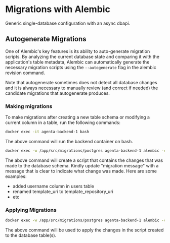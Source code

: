 # Migrations with Alembic

Generic single-database configuration with an async dbapi.

## Autogenerate Migrations

One of Alembic's key features is its ability to auto-generate migration scripts. By analyzing the current database state and comparing it with the application's table metadata, Alembic can automatically generate the necessary migration scripts using the `--autogenerate` flag in the alembic revision command.

Note that autogenerate sometimes does not detect all database changes and it is always necessary to manually review (and correct if needed) the candidate migrations that autogenerate produces.

### Making migrations

To make migrations after creating a new table schema or modifying a current column in a table, run the following commands:

```bash
docker exec -it agenta-backend-1 bash
```

The above command will run the backend container on bash.

```bash
docker exec -w /app/src/migrations/postgres agenta-backend-1 alembic -c alembic.oss.ini revision --autogenerate -m "migration message"
```

The above command will create a script that contains the changes that was made to the database schema. Kindly update "migration message" with a message that is clear to indicate what change was made. Here are some examples:

- added username column in users table
- renamed template_uri to template_repository_uri
- etc

### Applying Migrations

```bash
docker exec -w /app/src/migrations/postgres agenta-backend-1 alembic -c alembic.oss.ini upgrade head
```

The above command will be used to apply the changes in the script created to the database table(s).
